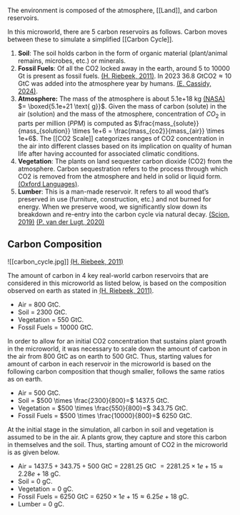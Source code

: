 The environment is composed of the atmosphere, [[Land]], and carbon reservoirs.

In this microworld, there are 5 carbon reservoirs as follows. Carbon moves between these to simulate a simplified [[Carbon Cycle]].
1. **Soil**: The soil holds carbon in the form of organic material (plant/animal remains, microbes, etc.) or minerals.
2. **Fossil Fuels**: Of all the CO2 locked away in the earth, around 5 to 10000 Gt is present as fossil fuels.  [(H. Riebeek, 2011)](https://earthobservatory.nasa.gov/features/CarbonCycle). In 2023 $36.8 \text{ GtCO2} \approx 10 \text{ GtC}$ was added into the atmosphere year by humans. [(E. Cassidy, 2024)](https://earthobservatory.nasa.gov/images/152519/emissions-from-fossil-fuels-continue-to-rise).
3. **Atmosphere:** The mass of the atmosphere is about 5.1e+18 kg [(NASA)](https://nssdc.gsfc.nasa.gov/planetary/factsheet/earthfact.html) $= \boxed{5.1e+21 \text{ g}}$. Given the mass of carbon (solute) in the air (solution) and the mass of the atmosphere,  concentration of $CO_2$ in parts per million ($PPM$) is computed as $\frac{mass_{solute}}{mass_{solution}} \times 1e+6 = \frac{mass_{co2}}{mass_{air}} \times 1e+6$. The [[CO2 Scale]] categorizes ranges of CO2 concentration in the air into different classes based on its implication on quality of human life after having accounted for associated climatic conditions.
5. **Vegetation**: The plants on land sequester carbon dioxide (CO2) from the atmosphere. Carbon sequestration refers to the process through which CO2 is removed from the atmosphere and held in solid or liquid form. [(Oxford Languages)](https://www.google.com/search?client=firefox-b-d&sca_esv=bd5de69f547e2ef3&sca_upv=1&q=carbon+sequestration&si=ACC90nxFKxGIkEronL_t-_P1vo-ZJsK70JfOsn5CDUyBd0eHsIWlZqvD0F2uzkFaIvtab6wuU-Ql3LONo88jio_hZMU3sjhiLnyiyzb1YjmtriFBRWyuzdI2QtvPuQIPhWzNX5TKIe2s&expn.).
6. **Lumber**: This is a man-made reservoir. It refers to all wood that’s preserved in use (furniture, construction, etc.) and not burned for energy. When we preserve wood, we significantly slow down its breakdown and re-entry into the carbon cycle via natural decay. [(Scion, 2019)](https://www.scionresearch.com/about-us/about-scion/corporate-publications/scion-connections/past-issues-list/scion-connections-issue-34,-december-2019/locking-up-carbon-long-term-in-timber-buildings) [(P. van der Lugt, 2020)](https://www.accoya.com/app/uploads/2020/04/Carbon-Storage-Using-Timber-Products.pdf)

## Carbon Composition

![[carbon_cycle.jpg]] [(H. Riebeek, 2011)](https://earthobservatory.nasa.gov/features/CarbonCycle)

The amount of carbon in 4 key real-world carbon reservoirs that are considered in this microworld as listed below, is based on the composition observed on earth as stated in [(H. Riebeek, 2011)](https://earthobservatory.nasa.gov/features/CarbonCycle).
* Air = 800 GtC.
* Soil = 2300 GtC.
* Vegetation = 550 GtC.
* Fossil Fuels = 10000 GtC.

In order to allow for an initial CO2 concentration that sustains plant growth in the microworld, it was necessary to scale down the amount of carbon in the air from 800 GtC as on earth to 500 GtC. Thus, starting values for amount of carbon in each reservoir in the microworld is based on the following carbon composition that though smaller, follows the same ratios as on earth.
* Air = 500 GtC.
* Soil = $500 \times \frac{2300}{800}=$ 1437.5 GtC.
* Vegetation = $500 \times \frac{550}{800}=$ 343.75 GtC.
* Fossil Fuels = $500 \times \frac{10000}{800}=$ 6250 GtC.

At the initial stage in the simulation, all carbon in soil and vegetation is assumed to be in the air. A plants grow, they capture and store this carbon in themselves and the soil. Thus, starting amount of CO2 in the microworld is as given below.
* Air = $1437.5 + 343.75 + 500$ GtC  = 2281.25 GtC $= 2281.25 \times 1e+15 \approx 2.28e+18$ gC.
* Soil = 0 gC.
* Vegetation = 0 gC.
* Fossil Fuels = 6250 GtC = $6250 \times 1e+15 \approx 6.25e+18$ gC.
* Lumber = 0 gC.
